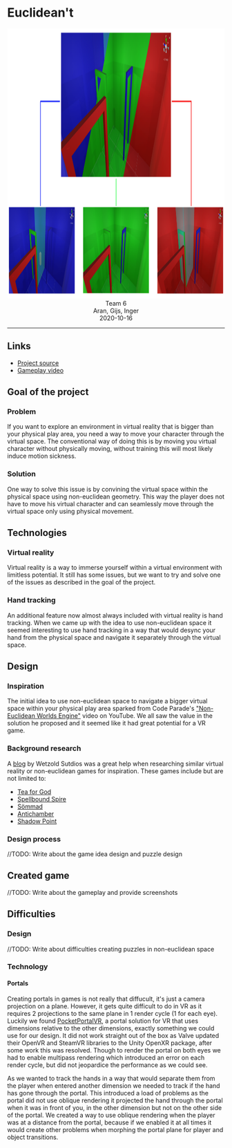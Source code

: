 # Euclidean't

<p align="center">
<img width="1340" height="625" src="./Images/Dimensions.png"/>
Team 6<br/>
Aran, Gijs, Inger<br/>
2020-10-16<br/>
</p>

---

## Links
- [Project source](https://github.com/Euclidean-t/Euclidea-N-T)
- [Gameplay video](./Videos/Gameplay.mp4)

## Goal of the project
### Problem
If you want to explore an environment in virtual reality that is bigger than your physical play area, you need a way to move your character through the virtual space. The conventional way of doing this is by moving you virtual character without physically moving, without training this will most likely induce motion sickness.

### Solution
One way to solve this issue is by convining the virtual space within the physical space using non-euclidean geometry. This way the player does not have to move his virtual character and can seamlessly move through the virtual space only using physical movement.

## Technologies
### Virtual reality
Virtual reality is a way to immerse yourself within a virtual environment with limitless potential. It still has some issues, but we want to try and solve one of the issues as described in the goal of the project. 

### Hand tracking
An additional feature now almost always included with virtual reality is hand tracking. When we came up with the idea to use non-euclidean space it seemed interesting to use hand tracking in a way that would desync your hand from the physical space and navigate it separately through the virtual space.


## Design
### Inspiration
The initial idea to use non-euclidean space to navigate a bigger virtual space within your physical play area sparked from Code Parade's ["Non-Euclidean Worlds Engine"](https://youtu.be/kEB11PQ9Eo8?t=245) video on YouTube. We all saw the value in the solution he proposed and it seemed like it had great potential for a VR game.

### Background research
A [blog](https://blog.wetzold.com/) by Wetzold Sutdios was a great help when researching similar virtual reality or non-euclidean games for inspiration. These games include but are not limited to:
- [Tea for God](https://void-room.itch.io/tea-for-god)
- [Spellbound Spire](https://void-room.itch.io/tea-for-god)
- [Sömmad](https://store.steampowered.com/app/676470/Sommad/)
- [Antichamber](https://store.steampowered.com/app/219890/Antichamber/)
- [Shadow Point](https://www.oculus.com/experiences/quest/2088119334554800/?locale=en_US)

### Design process
//TODO: Write about the game idea design and puzzle design

## Created game
//TODO: Write about the gameplay and provide screenshots 

## Difficulties
### Design
//TODO: Write about difficulties creating puzzles in non-euclidean space

### Technology
#### Portals
Creating portals in games is not really that diffucult, it's just a camera projection on a plane. However, it gets quite difficult to do in VR as it requires 2 projections to the same plane in 1 render cycle (1 for each eye). Luckily we found [PocketPortalVR](https://assetstore.unity.com/packages/tools/particles-effects/pocket-portal-vr-85657), a portal solution for VR that uses dimensions relative to the other dimensions, exactly something we could use for our design. It did not work straight out of the box as Valve updated their OpenVR and SteamVR libraries to the Unity OpenXR package, after some work this was resolved. Though to render the portal on both eyes we had to enable multipass rendering which introduced an error on each render cycle, but did not jeopardice the performance as we could see.

As we wanted to track the hands in a way that would separate them from the player when entered another dimension we needed to track if the hand has gone through the portal. This introduced a load of problems as the portal did not use oblique rendering it projected the hand through the portal when it was in front of you, in the other dimension but not on the other side of the portal. We created a way to use oblique rendering when the player was at a distance from the portal, because if we enabled it at all times it would create other problems when morphing the portal plane for player and object transitions.
